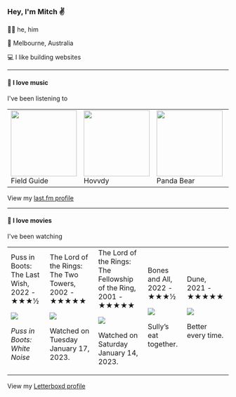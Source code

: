 <article><h3>Hey, I&#x27;m Mitch ✌️</h3><section><p>🙆‍♂️ he, him</p><p>📍 Melbourne, Australia</p><p>💻 I like building websites</p></section><hr/><section><h4>💽 I love music</h4><p>I&#x27;ve been listening to</p><table><tbody><td><img src="https://lastfm.freetls.fastly.net/i/u/174s/b2a112bfabca364e95c3a2ecd17a595c.png" height="150px" alt="" role="presentation"/><br/>Field Guide</td><td><img src="https://lastfm.freetls.fastly.net/i/u/174s/86f6f501f73b481cf060ab190b6e589a.png" height="150px" alt="" role="presentation"/><br/>Hovvdy</td><td><img src="https://lastfm.freetls.fastly.net/i/u/174s/1a3148b9fbf24f02a0557ca22cab5309.png" height="150px" alt="" role="presentation"/><br/>Panda Bear</td><td><img src="https://lastfm.freetls.fastly.net/i/u/174s/54098dc785074fcbbc15d405e9b9427f.png" height="150px" alt="" role="presentation"/><br/>Iron &amp; Wine</td><td><img src="https://lastfm.freetls.fastly.net/i/u/174s/7c0849677d84c214d0c9cb3edd0be1b0.png" height="150px" alt="" role="presentation"/><br/>Lil Yachty</td></tbody></table><span>View my <a href="https://www.last.fm/user/mylsb">last.fm profile</a></span></section><hr/><section><h4>📼 I love movies</h4><p>I&#x27;ve been watching</p><table><tbody><td>Puss in Boots: The Last Wish, 2022 - ★★★½<br/><span> <p><img src="https://a.ltrbxd.com/resized/film-poster/2/4/2/2/8/5/242285-puss-in-boots-the-last-wish-0-600-0-900-crop.jpg?v=9e9109c5cd"/></p> <p><i>Puss in Boots: White Noise</i></p> </span></td><td>The Lord of the Rings: The Two Towers, 2002 - ★★★★★<br/><span> <p><img src="https://a.ltrbxd.com/resized/film-poster/5/1/9/2/9/51929-the-lord-of-the-rings-the-two-towers-0-600-0-900-crop.jpg?v=9ef6c09783"/></p> <p>Watched on Tuesday January 17, 2023.</p> </span></td><td>The Lord of the Rings: The Fellowship of the Ring, 2001 - ★★★★★<br/><span> <p><img src="https://a.ltrbxd.com/resized/sm/upload/3t/vq/0u/m6/1tX9ZlgVvWjAQhMs1vAfsYpi7VK-0-600-0-900-crop.jpg?v=30bbb824e1"/></p> <p>Watched on Saturday January 14, 2023.</p> </span></td><td>Bones and All, 2022 - ★★★½<br/><span> <p><img src="https://a.ltrbxd.com/resized/sm/upload/xi/cb/mo/xg/bones2-0-600-0-900-crop.jpg?v=bdb6694df9"/></p> <p>Sully’s eat together.</p> </span></td><td>Dune, 2021 - ★★★★★<br/><span> <p><img src="https://a.ltrbxd.com/resized/sm/upload/nx/8b/vs/gc/cDbNAY0KM84cxXhmj8f0dLWza3t-0-600-0-900-crop.jpg?v=49eed12751"/></p> <p>Better every time.</p> </span></td></tbody></table><span>View my <a href="https://letterboxd.com/myslab/">Letterboxd profile</a></span></section></article>